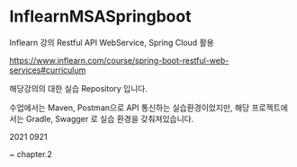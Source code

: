 # InflearnMSASpringboot
Inflearn 강의 Restful API WebService,  Spring Cloud 활용

https://www.inflearn.com/course/spring-boot-restful-web-services#curriculum

해당강의의 대한 실습 Repository 입니다.

수업에서는 Maven, Postman으로 API 통신하는 실습환경이었지만,
해당 프로젝트에서는 Gradle, Swagger 로 실습 환경을 갖춰져있습니다.

2021 0921

~ chapter.2
